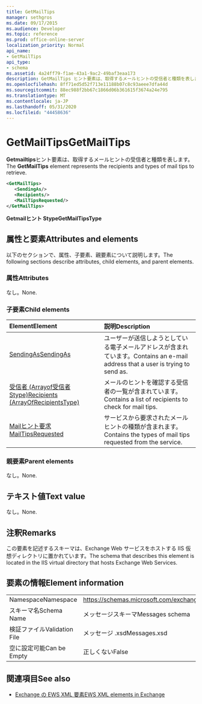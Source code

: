 ```yaml
---
title: GetMailTips
manager: sethgros
ms.date: 09/17/2015
ms.audience: Developer
ms.topic: reference
ms.prod: office-online-server
localization_priority: Normal
api_name:
- GetMailTips
api_type:
- schema
ms.assetid: 4a24ff79-f1ae-43a1-9ac2-49baf3eaa173
description: GetMailTips ヒント要素は、取得するメールヒントの受信者と種類を表します。
ms.openlocfilehash: 8ff71ed5d52f713e11188b07c8c93aeee7dfa44d
ms.sourcegitcommit: 88ec988f2bb67c1866d06b361615f3674a24e795
ms.translationtype: MT
ms.contentlocale: ja-JP
ms.lasthandoff: 05/31/2020
ms.locfileid: "44458636"
---
```

# <a name="getmailtips"></a><span data-ttu-id="94054-103">GetMailTips</span><span class="sxs-lookup"><span data-stu-id="94054-103">GetMailTips</span></span>

<span data-ttu-id="94054-104">**Getmailtips**ヒント要素は、取得するメールヒントの受信者と種類を表します。</span><span class="sxs-lookup"><span data-stu-id="94054-104">The **GetMailTips** element represents the recipients and types of mail tips to retrieve.</span></span> 
  
```XML
<GetMailTips>
   <SendingAs/>
   <Recipients/>
   <MailTipsRequested/>
</GetMailTips>
```

 <span data-ttu-id="94054-105">**Getmailヒント Stype**</span><span class="sxs-lookup"><span data-stu-id="94054-105">**GetMailTipsType**</span></span>
## <a name="attributes-and-elements"></a><span data-ttu-id="94054-106">属性と要素</span><span class="sxs-lookup"><span data-stu-id="94054-106">Attributes and elements</span></span>

<span data-ttu-id="94054-107">以下のセクションで、属性、子要素、親要素について説明します。</span><span class="sxs-lookup"><span data-stu-id="94054-107">The following sections describe attributes, child elements, and parent elements.</span></span>
  
### <a name="attributes"></a><span data-ttu-id="94054-108">属性</span><span class="sxs-lookup"><span data-stu-id="94054-108">Attributes</span></span>

<span data-ttu-id="94054-109">なし。</span><span class="sxs-lookup"><span data-stu-id="94054-109">None.</span></span>
  
### <a name="child-elements"></a><span data-ttu-id="94054-110">子要素</span><span class="sxs-lookup"><span data-stu-id="94054-110">Child elements</span></span>

|<span data-ttu-id="94054-111">**Element**</span><span class="sxs-lookup"><span data-stu-id="94054-111">**Element**</span></span>|<span data-ttu-id="94054-112">**説明**</span><span class="sxs-lookup"><span data-stu-id="94054-112">**Description**</span></span>|
|:-----|:-----|
|[<span data-ttu-id="94054-113">SendingAs</span><span class="sxs-lookup"><span data-stu-id="94054-113">SendingAs</span></span>](sendingas.md) <br/> |<span data-ttu-id="94054-114">ユーザーが送信しようとしている電子メールアドレスが含まれています。</span><span class="sxs-lookup"><span data-stu-id="94054-114">Contains an e-mail address that a user is trying to send as.</span></span>  <br/> |
|[<span data-ttu-id="94054-115">受信者 (Arrayof受信者 Stype)</span><span class="sxs-lookup"><span data-stu-id="94054-115">Recipients (ArrayOfRecipientsType)</span></span>](recipients-arrayofrecipientstype.md) <br/> |<span data-ttu-id="94054-116">メールのヒントを確認する受信者の一覧が含まれています。</span><span class="sxs-lookup"><span data-stu-id="94054-116">Contains a list of recipients to check for mail tips.</span></span>  <br/> |
|[<span data-ttu-id="94054-117">Mailヒント要求</span><span class="sxs-lookup"><span data-stu-id="94054-117">MailTipsRequested</span></span>](mailtipsrequested.md) <br/> |<span data-ttu-id="94054-118">サービスから要求されたメールヒントの種類が含まれます。</span><span class="sxs-lookup"><span data-stu-id="94054-118">Contains the types of mail tips requested from the service.</span></span>  <br/> |
   
### <a name="parent-elements"></a><span data-ttu-id="94054-119">親要素</span><span class="sxs-lookup"><span data-stu-id="94054-119">Parent elements</span></span>

<span data-ttu-id="94054-120">なし。</span><span class="sxs-lookup"><span data-stu-id="94054-120">None.</span></span>
  
## <a name="text-value"></a><span data-ttu-id="94054-121">テキスト値</span><span class="sxs-lookup"><span data-stu-id="94054-121">Text value</span></span>

<span data-ttu-id="94054-122">なし。</span><span class="sxs-lookup"><span data-stu-id="94054-122">None.</span></span>
  
## <a name="remarks"></a><span data-ttu-id="94054-123">注釈</span><span class="sxs-lookup"><span data-stu-id="94054-123">Remarks</span></span>

<span data-ttu-id="94054-124">この要素を記述するスキーマは、Exchange Web サービスをホストする IIS 仮想ディレクトリに置かれています。</span><span class="sxs-lookup"><span data-stu-id="94054-124">The schema that describes this element is located in the IIS virtual directory that hosts Exchange Web Services.</span></span>
  
## <a name="element-information"></a><span data-ttu-id="94054-125">要素の情報</span><span class="sxs-lookup"><span data-stu-id="94054-125">Element information</span></span>

|||
|:-----|:-----|
|<span data-ttu-id="94054-126">Namespace</span><span class="sxs-lookup"><span data-stu-id="94054-126">Namespace</span></span>  <br/> |https://schemas.microsoft.com/exchange/services/2006/messages  <br/> |
|<span data-ttu-id="94054-127">スキーマ名</span><span class="sxs-lookup"><span data-stu-id="94054-127">Schema Name</span></span>  <br/> |<span data-ttu-id="94054-128">メッセージスキーマ</span><span class="sxs-lookup"><span data-stu-id="94054-128">Messages schema</span></span>  <br/> |
|<span data-ttu-id="94054-129">検証ファイル</span><span class="sxs-lookup"><span data-stu-id="94054-129">Validation File</span></span>  <br/> |<span data-ttu-id="94054-130">メッセージ .xsd</span><span class="sxs-lookup"><span data-stu-id="94054-130">Messages.xsd</span></span>  <br/> |
|<span data-ttu-id="94054-131">空に設定可能</span><span class="sxs-lookup"><span data-stu-id="94054-131">Can be Empty</span></span>  <br/> |<span data-ttu-id="94054-132">正しくない</span><span class="sxs-lookup"><span data-stu-id="94054-132">False</span></span>  <br/> |
   
## <a name="see-also"></a><span data-ttu-id="94054-133">関連項目</span><span class="sxs-lookup"><span data-stu-id="94054-133">See also</span></span>



- [<span data-ttu-id="94054-134">Exchange の EWS XML 要素</span><span class="sxs-lookup"><span data-stu-id="94054-134">EWS XML elements in Exchange</span></span>](ews-xml-elements-in-exchange.md)

